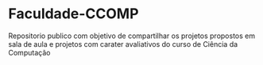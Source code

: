 # Faculdade-CCOMP
 Repositorio publico com objetivo de compartilhar os projetos propostos em sala de aula e projetos com carater avaliativos do curso de Ciência da Computação
